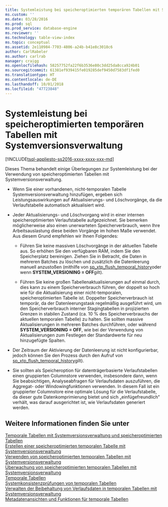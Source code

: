 ```yaml
---
title: Systemleistung bei speicheroptimierten temporären Tabellen mit Systemversionsverwaltung | Microsoft-Dokumentation
ms.custom: ''
ms.date: 03/28/2016
ms.prod: sql
ms.prod_service: database-engine
ms.reviewer: ''
ms.technology: table-view-index
ms.topic: conceptual
ms.assetid: 2e110984-7703-4806-a24b-b41e8c3018c6
author: CarlRabeler
ms.author: carlrab
manager: craigg
ms.openlocfilehash: 58257752fa22f6b3536e80c3dd25da8cca924b01
ms.sourcegitcommit: 61381ef939415fe019285def9450d7583df1fed0
ms.translationtype: HT
ms.contentlocale: de-DE
ms.lasthandoff: 10/01/2018
ms.locfileid: "47723848"
---
```

# <a name="memory-optimized-system-versioned-temporal-tables-performance"></a>Systemleistung bei speicheroptimierten temporären Tabellen mit Systemversionsverwaltung
[!INCLUDE[tsql-appliesto-ss2016-xxxx-xxxx-xxx-md](../../includes/tsql-appliesto-ss2016-xxxx-xxxx-xxx-md.md)]

  Dieses Thema behandelt einige Überlegungen zur Systemleistung bei der Verwendung von speicheroptimierten Tabellen mit Systemversionsverwaltung.  
  
-   Wenn Sie einer vorhandenen, nicht-temporalen Tabelle Systemversionsverwaltung hinzufügen, ergeben sich Leistungsauswirkungen auf Aktualisierungs- und Löschvorgänge, da die Verlaufstabelle automatisch aktualisiert wird.  
  
-   Jeder Aktualisierungs- und Löschvorgang wird in einer internen speicheroptimierten Verlaufstabelle aufgezeichnet. Sie bemerken möglicherweise also einen unerwarteten Speicherverbrauch, wenn Ihre Arbeitsauslastung diese beiden Vorgänge im hohen Maße verwendet. Aus diesem Grund empfehlen wir Ihnen Folgendes:  
  
    -   Führen Sie keine massiven Löschvorgänge in der aktuellen Tabelle aus. So erhöhen Sie den verfügbaren RAM, indem Sie den Speicherplatz bereinigen. Ziehen Sie in Betracht, die Daten in mehreren Batches zu löschen und zusätzlich die Datenleerung manuell anzustoßen (mithilfe von [sp_xtp_flush_temporal_history](../../relational-databases/system-stored-procedures/temporal-table-sp-xtp-flush-temporal-history.md)oder wenn **SYSTEM_VERSIONING = OFF**gilt).  
  
    -   Führen Sie keine großen Tabellenaktualisierungen auf einmal durch, dies kann zu einem Speicherverbrauch führen, der doppelt so hoch wie für die Aktualisierung einer nicht-temporalen, speicheroptimierten Tabelle ist. Doppelter Speicherverbrauch ist temporär, da der Datenleerungstask regelmäßig ausgeführt wird, um den Speicherverbrauch interner Stagingtabellen in projizierten Grenzen in stabilen Zustand (ca. 10 % des Speicherverbrauchs der aktuellen temporalen Tabelle) zu halten. Sie sollten massive Aktualisierungen in mehreren Batches durchführen, oder während **SYSTEM_VERSIONING = OFF**, wie bei der Verwendung von Aktualisierungen zum Festlegen der Standardwerte für neu hinzugefügte Spalten.  
  
-   Der Zeitraum der Aktivierung der Datenleerung ist nicht konfigurierbar, jedoch können Sie den Prozess durch den Aufruf von [sp_xtp_flush_temporal_history](../../relational-databases/system-stored-procedures/temporal-table-sp-xtp-flush-temporal-history.md)gilt).  
  
-   Sie sollten als Speicheroption für datenträgerbasierte Verlaufstabellen einen gruppierten Columnstore verwenden, insbesondere dann, wenn Sie beabsichtigen, Analyseabfragen für Verlaufsdaten auszuführen, die Aggregat- oder Windowingfunktionen verwenden. In diesem Fall ist ein gruppierter Columnstore eine optimale Lösung für die Verlaufstabelle, da dieser gute Datenkomprimierung bietet und sich „einfügefreundlich“ verhält, was darauf ausgerichtet ist, wie Verlaufsdaten generiert werden.  
  
## <a name="see-also"></a>Weitere Informationen finden Sie unter  
 [Temporale Tabellen mit Systemversionsverwaltung und speicheroptimierten Tabellen](../../relational-databases/tables/system-versioned-temporal-tables-with-memory-optimized-tables.md)   
 [Erstellen einer speicheroptimierten temporalen Tabelle mit Systemversionsverwaltung](../../relational-databases/tables/creating-a-memory-optimized-system-versioned-temporal-table.md)   
 [Verwenden von speicheroptimierten temporalen Tabellen mit Systemversionsverwaltung](../../relational-databases/tables/working-with-memory-optimized-system-versioned-temporal-tables.md)   
 [Überwachung von speicheroptimierten temporalen Tabellen mit Systemversionsverwaltung](../../relational-databases/tables/monitoring-memory-optimized-system-versioned-temporal-tables.md)   
 [Temporale Tabellen](../../relational-databases/tables/temporal-tables.md)   
 [Systemkonsistenzprüfungen von temporalen Tabellen](../../relational-databases/tables/temporal-table-system-consistency-checks.md)   
 [Verwalten der Beibehaltung von Verlaufsdaten in temporalen Tabellen mit Systemversionsverwaltung](../../relational-databases/tables/manage-retention-of-historical-data-in-system-versioned-temporal-tables.md)   
 [Metadatenansichten und Funktionen für temporale Tabellen](../../relational-databases/tables/temporal-table-metadata-views-and-functions.md)  
  
  
